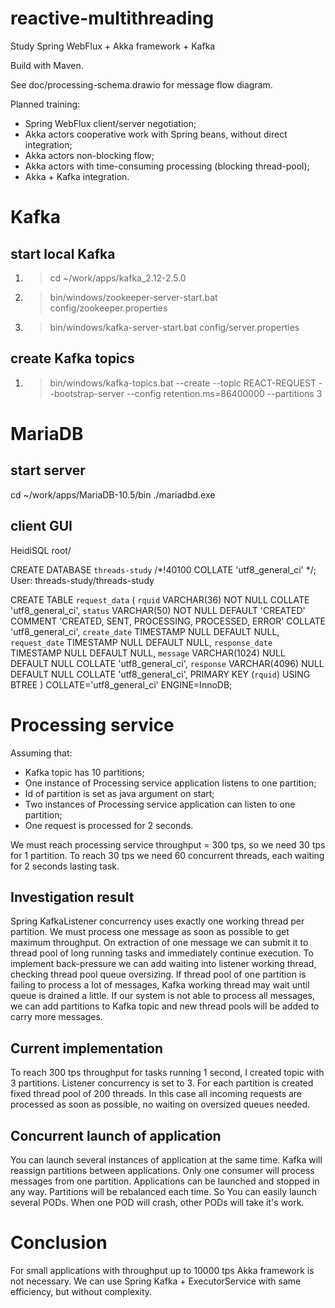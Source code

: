 # reactive-multithreading
Study Spring WebFlux + Akka framework + Kafka

Build with Maven.

See doc/processing-schema.drawio for message flow diagram.

Planned training:
* Spring WebFlux client/server negotiation;
* Akka actors cooperative work with Spring beans, without direct integration;
* Akka actors non-blocking flow;
* Akka actors with time-consuming processing (blocking thread-pool);
* Akka + Kafka integration.

# Kafka
## start local Kafka
1. > cd ~/work/apps/kafka_2.12-2.5.0
2. > bin/windows/zookeeper-server-start.bat config/zookeeper.properties
3. > bin/windows/kafka-server-start.bat config/server.properties

## create Kafka topics
1. > bin/windows/kafka-topics.bat --create --topic REACT-REQUEST --bootstrap-server <my kafka server> --config retention.ms=86400000 --partitions 3

# MariaDB
## start server
cd ~/work/apps/MariaDB-10.5/bin
./mariadbd.exe

## client GUI
HeidiSQL
root/<my open password>

CREATE DATABASE `threads-study` /*!40100 COLLATE 'utf8_general_ci' */;
User: threads-study/threads-study

CREATE TABLE `request_data` (
`rquid` VARCHAR(36) NOT NULL COLLATE 'utf8_general_ci',
`status` VARCHAR(50) NOT NULL DEFAULT 'CREATED' COMMENT 'CREATED, SENT, PROCESSING, PROCESSED, ERROR' COLLATE 'utf8_general_ci',
`create_date` TIMESTAMP NULL DEFAULT NULL,
`request_date` TIMESTAMP NULL DEFAULT NULL,
`response_date` TIMESTAMP NULL DEFAULT NULL,
`message` VARCHAR(1024) NULL DEFAULT NULL COLLATE 'utf8_general_ci',
`response` VARCHAR(4096) NULL DEFAULT NULL COLLATE 'utf8_general_ci',
PRIMARY KEY (`rquid`) USING BTREE
)
COLLATE='utf8_general_ci'
ENGINE=InnoDB;

# Processing service
Assuming that:
* Kafka topic has 10 partitions;
* One instance of Processing service application listens to one partition;
* Id of partition is set as java argument on start;
* Two instances of Processing service application can listen to one partition;
* One request is processed for 2 seconds.

We must reach processing service throughput = 300 tps, so we need 30 tps for 1 partition.
To reach 30 tps we need 60 concurrent threads, each waiting for 2 seconds lasting task.

## Investigation result
Spring KafkaListener concurrency uses exactly one working thread per partition.
We must process one message as soon as possible to get maximum throughput.
On extraction of one message we can submit it to thread pool of long running tasks and immediately continue execution.
To implement back-pressure we can add waiting into listener working thread, checking thread pool queue oversizing.
If thread pool of one partition is failing to process a lot of messages, Kafka working thread may wait until queue is drained a little.
If our system is not able to process all messages, we can add partitions to Kafka topic and new thread pools will be added to carry more messages.

## Current implementation
To reach 300 tps throughput for tasks running 1 second, I created topic with 3 partitions.
Listener concurrency is set to 3.
For each partition is created fixed thread pool of 200 threads.
In this case all incoming requests are processed as soon as possible, no waiting on oversized queues needed.

## Concurrent launch of application
You can launch several instances of application at the same time.
Kafka will reassign partitions between applications. Only one consumer will process messages from one partition.
Applications can be launched and stopped in any way. Partitions will be rebalanced each time.
So You can easily launch several PODs. When one POD will crash, other PODs will take it's work.

# Conclusion
For small applications with throughput up to 10000 tps Akka framework is not necessary.
We can use Spring Kafka + ExecutorService with same efficiency, but without complexity.
